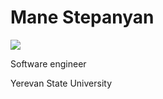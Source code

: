 <!-- Add icon library -->
<link rel="stylesheet" href="https://cdnjs.cloudflare.com/ajax/libs/font-awesome/4.7.0/css/font-awesome.min.css">

<div class="card">
  <h1>Mane Stepanyan</h1>
  <img src="https://static.vecteezy.com/packs/media/components/util/logos/eezy-logo--white-9af94245d36f5ecc885e9c1a33329b1b.svg style="width:1%">
  <p class="title">Software engineer</p>
  <p>Yerevan State University</p>
</div>
